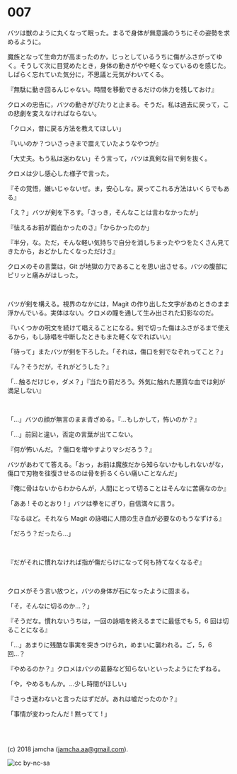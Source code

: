 

# 007

バツは獣のように丸くなって眠った。まるで身体が無意識のうちにその姿勢を求めるように。  

魔族となって生命力が高まったのか，じっとしているうちに傷がふさがってゆく。そうして次に目覚めたとき，身体の動きがやや軽くなっているのを感じた。しばらく忘れていた気分に，不思議と元気がわいてくる。  

『無駄に動き回るんじゃない。時間を移動できるだけの体力を残しておけ』  

クロメの忠告に，バツの動きがぴたりと止まる。そうだ。私は過去に戻って，この悲劇を変えなければならない。  

「クロメ，昔に戻る方法を教えてほしい」  

『いいのか？ついさっきまで震えていたようなやつが』  

「大丈夫。もう私は迷わない」そう言って，バツは真剣な目で剣を抜く。  

クロメは少し感心した様子で言った。  

『その覚悟，嫌いじゃないぜ。ま，安心しな。戻ってこれる方法はいくらでもある』  

「え？」バツが剣を下ろす。「さっき，そんなことは言わなかったが」  

『怯えるお前が面白かったのさ』「からかったのか」  

『半分，な。ただ，そんな軽い気持ちで自分を消しちまったやつをたくさん見てきたから，おどかしたくなっただけさ』  

クロメのその言葉は，Git が地獄の力であることを思い出させる。バツの腹部にピリッと痛みがはしった。  

<br>  

バツが剣を構える。視界のなかには，Magit の作り出した文字があのときのまま浮かんでいる。実体はない。クロメの瞳を通して生み出された幻影なのだ。  

『いくつかの呪文を続けて唱えることになる。剣で切った傷はふさがるまで使えるから，もし詠唱を中断したときもまた軽くなでればいい』  

「待って」またバツが剣を下ろした。「それは，傷口を剣でなぞれってこと？」  

『ん？そうだが，それがどうした？』  

「…触るだけじゃ，ダメ？」『当たり前だろう。外気に触れた悪質な血では剣が満足しない』  

<br>  

「…」バツの顔が無言のまま青ざめる。『…もしかして，怖いのか？』  

「…」前回と違い，否定の言葉が出てこない。  

『何が怖いんだ。？傷口を増やすよりマシだろう？』  

バツがあわてて答える。「おっ，お前は魔族だから知らないかもしれないがな，傷口で刃物を往復させるのは骨を折るくらい痛いことなんだ」  

『俺に骨はないからわからんが，人間にとって切ることはそんなに苦痛なのか』  

「ああ ! そのとおり ! 」バツは拳をにぎり，自信満々に言う。  

『なるほど。それなら Magit の詠唱に人間の生き血が必要なのもうなずける』  

「だろう？だったら…」  

<br>  

『だがそれに慣れなければ指が傷だらけになって何も持てなくなるぞ』  

<br>  

クロメがそう言い放つと，バツの身体が石になったように固まる。  

「そ，そんなに切るのか…？」  

『そうだな。慣れないうちは，一回の詠唱を終えるまでに最低でも 5，6 回は切ることになる』  

「…」あまりに残酷な事実を突きつけられ，めまいに襲われる。ご，5，6 回…？  

『やめるのか？』クロメはバツの葛藤など知らないといったようにたずねる。  

「や，やめるもんか。…少し時間がほしい」  

『さっき迷わないと言ったはずだが。あれは嘘だったのか？』  

「事情が変わったんだ ! 黙ってて ! 」  

<br>  
<br>  

(c) 2018 jamcha (jamcha.aa@gmail.com).  

![cc by-nc-sa](https://i.creativecommons.org/l/by-nc-sa/4.0/88x31.png)  

